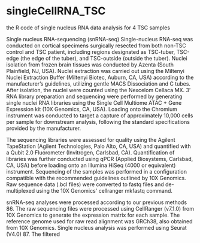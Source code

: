 # singleCellRNA_TSC
the R code of single nucleus RNA data analysis for 4 TSC samples

Single nucleus RNA-sequencing (snRNA-seq)
Single-nucleus RNA-seq was conducted on cortical specimens surgically resected from both non-TSC control and TSC patient, including regions designated as TSC-tuber, TSC-edge (the edge of the tuber), and TSC-outside (outside the tuber). Nuclei isolation from frozen brain tissues was conducted by Azenta (South Plainfield, NJ, USA). Nuclei extraction was carried out using the Miltenyi Nuclei Extraction Buffer (Miltenyi Biotec, Auburn, CA, USA) according to the manufacturer’s guidelines, utilizing gentle MACS Dissociation and C tubes. After isolation, the nuclei were counted using the Nexcelom Cellaca MX. 3’ RNA library preparation and sequencing were performed by generating single nuclei RNA libraries using the Single Cell Multiome ATAC + Gene Expression kit (10X Genomics, CA, USA). Loading onto the Chromium instrument was conducted to target a capture of approximately 10,000 cells per sample for downstream analysis, following the standard specifications provided by the manufacturer.

The sequencing libraries were assessed for quality using the Agilent TapeStation (Agilent Technologies, Palo Alto, CA, USA) and quantified with a Qubit 2.0 Fluorometer (Invitrogen, Carlsbad, CA). Quantification of libraries was further conducted using qPCR (Applied Biosystems, Carlsbad, CA, USA) before loading onto an Illumina HiSeq (4000 or equivalent) instrument. Sequencing of the samples was performed in a configuration compatible with the recommended guidelines outlined by 10X Genomics. Raw sequence data (.bcl files) were converted to fastq files and de-multiplexed using the 10X Genomics' cellranger mkfastq command.

snRNA-seq analyses were processed according to our previous methods 86. The raw sequencing files were processed using CellRanger (v7.1.0) from 10X Genomics to generate the expression matrix for each sample. The reference genome used for raw read alignment was GRCh38, also obtained from 10X Genomics. Single nucleus analysis was performed using Seurat (V4.0) 87. The filtered
